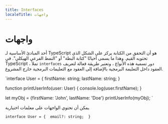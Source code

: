 ```yaml
---
title: Interfaces
localeTitle: واجهات
---
```

# واجهات

أحد المبادئ الأساسية لـ TypeScript هو أن التحقق من الكتابة يركز على الشكل الذي تحتويه القيم. وهذا ما يسمى أحيانًا "كتابة البطة" أو "النمط الفرعي الهيكلي". في TypeScript ، تملأ `interfaces` دور تسمية هذه الأنواع ، وتعتبر طريقة فعالة لتعريف العقود داخل التعليمة البرمجية بالإضافة إلى العقود مع التعليمات البرمجية خارج المشروع.

 `interface User = { 
    firstName: string; 
    lastName: string; 
 } 
 
 function printUserInfo(user: User) { 
    console.log(user.firstName); 
 } 
 
 let myObj = {firstName: 'John', lastName: 'Doe'} 
 printUserInfo(myObj); 
` 

يمكن أن تحتوي الواجهات على معلمات اختيارية

 `interface User = { 
    email?: string; 
 } 
`
